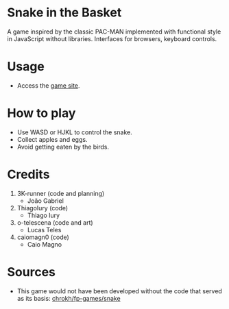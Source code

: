 # Snake in the Basket 

A game inspired by the classic PAC-MAN implemented with functional style in JavaScript without libraries. Interfaces for browsers, keyboard controls.


# Usage

- Access the [game site](https://snake-in-basket.netlify.app).

# How to play

- Use WASD or HJKL to control the snake.
- Collect apples and eggs.
- Avoid getting eaten by the birds.

# Credits

1. 3K-runner (code and planning)
   - João Gabriel 
2. ThiagoIury (code)
   - Thiago Iury 
3. o-telescena (code and art)
   - Lucas Teles
4. caiomagn0 (code)
   - Caio Magno

# Sources

- This game would not have been developed without the code that served as its basis:
[chrokh/fp-games/snake](https://github.com/chrokh/fp-games/tree/master/001-snake)
